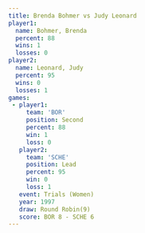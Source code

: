 ```yaml
---
title: Brenda Bohmer vs Judy Leonard
player1:              
  name: Bohmer, Brenda
  percent: 88         
  wins: 1             
  losses: 0           
player2:              
  name: Leonard, Judy 
  percent: 95         
  wins: 0             
  losses: 1           
games:
 - player1:          
     team: 'BOR'     
     position: Second
     percent: 88     
     win: 1          
     loss: 0         
   player2:        
     team: 'SCHE'  
     position: Lead
     percent: 95   
     win: 0        
     loss: 1       
   event: Trials (Women)
   year: 1997           
   draw: Round Robin(9) 
   score: BOR 8 - SCHE 6
---
```

